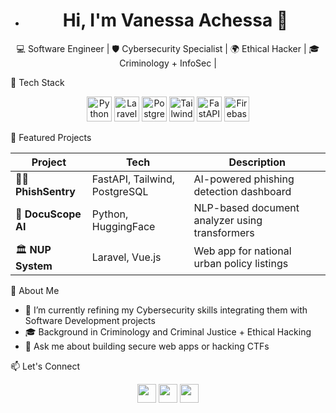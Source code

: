 
- <h1 align="center">Hi, I'm Vanessa Achessa 👋</h1>
<p align="center">
  💻 Software Engineer | 🛡 Cybersecurity Specialist | 🌍 Ethical Hacker | 🎓 Criminology + InfoSec | 
</p>


🧰 Tech Stack

<p align="center">
  <img src="https://cdn.simpleicons.org/python/3776AB" width="40" alt="Python" />
  <img src="https://cdn.simpleicons.org/laravel/FF2D20" width="40" alt="Laravel" />
  <img src="https://cdn.simpleicons.org/postgresql/336791" width="40" alt="PostgreSQL" />
  <img src="https://cdn.simpleicons.org/tailwindcss/06B6D4" width="40" alt="Tailwind" />
  <img src="https://cdn.simpleicons.org/fastapi/009688" width="40" alt="FastAPI" />
  <img src="https://cdn.simpleicons.org/firebase/FFCA28" width="40" alt="Firebase" />
</p>


📝 Featured Projects

| Project | Tech | Description |
|--------|------|-------------|
| 🕵️‍♀️ **PhishSentry** | FastAPI, Tailwind, PostgreSQL | AI-powered phishing detection dashboard |
| 🧠 **DocuScope AI** | Python, HuggingFace | NLP-based document analyzer using transformers |
| 🏛 **NUP System** | Laravel, Vue.js | Web app for national urban policy listings |


🌱 About Me

- 🔭 I’m currently refining my Cybersecurity skills integrating them with Software Development projects
- 🎓 Background in Criminology and Criminal Justice + Ethical Hacking
- 💬 Ask me about building secure web apps or hacking CTFs

📫 Let's Connect

<p align="center">
  <a href="https://linkedin.com/in/https://www.linkedin.com/in/winnie-vanessa-74a251110/"><img src="https://cdn.simpleicons.org/linkedin/0A66C2" width="30"/></a>
  <a href="winnie.vanessa32@gmail.com"><img src="https://cdn.simpleicons.org/gmail/EA4335" width="30"/></a>
  <a href="https://thecyberhound.wordpress.com"><img src="https://cdn.simpleicons.org/wordpress/21759B" width="30"/></a>
</p>



<!---
Vee-del/Vee-del is a ✨ special ✨ repository because its `README.md` (this file) appears on your GitHub profile.
You can click the Preview link to take a look at your changes.
--->
